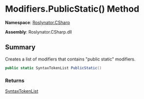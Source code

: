 # Modifiers\.PublicStatic\(\) Method

**Namespace**: [Roslynator.CSharp](../../README.md)

**Assembly**: Roslynator\.CSharp\.dll

## Summary

Creates a list of modifiers that contains "public static" modifiers\.

```csharp
public static SyntaxTokenList PublicStatic()
```

### Returns

[SyntaxTokenList](https://docs.microsoft.com/en-us/dotnet/api/microsoft.codeanalysis.syntaxtokenlist)

